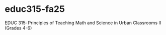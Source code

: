 # educ315-fa25
EDUC 315: Principles of Teaching Math and Science in Urban Classrooms II (Grades 4-6)

